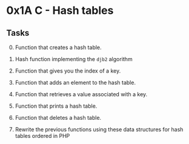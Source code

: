 # 0x1A C - Hash tables

## Tasks

0. Function that creates a hash table.

1. Hash function implementing the `djb2` algorithm

2. Function that gives you the index of a key.

3. Function that adds an element to the hash table.

4. Function that retrieves a value associated with a key.

5. Function that prints a hash table.

6. Function that deletes a hash table.

7. Rewrite the previous functions using these data structures for hash tables ordered in PHP
